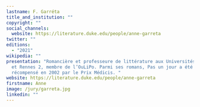 ```yaml
---
lastname: F. Garréta
title_and_institution: ""
copyright: ""
social_channels:
  website: https://literature.duke.edu/people/anne-garreta
twitter: ""
editions:
  - "2021"
wikipedia: ""
presentation: "Romancière et professeure de littérature aux Universités de Duke
  et Rennes 2, membre de l’OuLiPo. Parmi ses romans, Pas un jour a été
  récompensé en 2002 par le Prix Médicis. "
website: https://literature.duke.edu/people/anne-garreta
firstname: Anne
image: /jury/garreta.jpg
linkedin: ""
---
```

